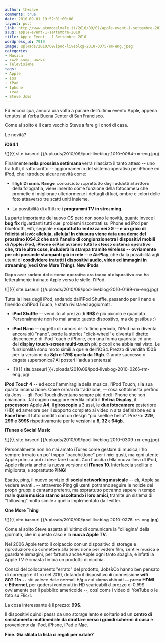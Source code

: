 ```yaml
---
author: thesave
comments: true
date: 2010-09-01 19:52:01+00:00
layout: post
link: http://www.atomodelmale.it/2010/09/01/apple-event-1-settembre-2010/
slug: apple-event-1-settembre-2010
title: Apple Event - 1 Settembre 2010
wordpress_id: 7919
image: uploads/2010/09/ipod-liveblog-2010-0375-rm-eng.jpeg
categories:
- Musica
- Tech &amp; Hacks
- Televisione
tags:
- Apple
- Ios
- iPad
- Iphone
- IPod
- Steve Jobs
---
```


Ed eccoci qua, ancora una volta a parlare dell'ultimo evento Apple, appena tenutosi al Yerba Buena Center di San Francisco.

Come al solito è il caro vecchio Steve a fare gli onori di casa.

Le novità?

**iOS4.1**

![]({{ site.baseurl }}/uploads/2010/09/ipod-liveblog-2010-0064-rm-eng.jpg)

Finalmente **nella prossima settimana** verrà rilasciato il tanto atteso -- uno tra tutti, il sottoscritto -- aggiornamento del sistema operativo per iPhone ed iPod, che introduce alcune novità come:

	
  * **High Dinamic Range**: conosciuto soprattutto dagli addetti al settore della fotografia, viene inserito come funzione della fotocamera che promette di migliorare ulteriormente i dettagli di luci, ombre e colori delle foto attraverso tre scatti uniti insieme.

	
  * La possibilità di affittare i **programmi TV in streaming**.

La parte importante del nuovo OS però non sono le novità, quanto invece i **bug fix** riguardanti tutti quei problemi riscontrati su iPhone ed iPod per bluetooth, wifi, segnale e **soprattutto lentezza nei 3G -- e un grido di felicità si levò: alleluja, alleluja! In chiusura viene data una demo del prossimo iOS4.2 che sarà l'anello di congiunzione tra i dispositivi mobili di Apple: iPod, iPhone e iPad avranno tutti lo stesso sistema operativo che, tra le altre cose, includerà la stampa tramite wireless -- ovviamente per chi possiede stampanti già in rete -- e AirPlay**, che da la possibilità agli utenti di **condividere tra tutti i dispositivi audio, video ed immagini in streaming (vedi One More Thing). New iPods**

Dopo aver parlato del sistema operativo ora tocca al dispositivo che ha letteralmente trainato Apple verso le stelle: l'iPod.

![]({{ site.baseurl }}/uploads/2010/09/ipod-liveblog-2010-0199-rm-eng.jpg)

Tutta la linea degli iPod, andando dall'iPod Shuffle, passando per il nano e finendo col'iPod Touch, è stata rivista ed aggiornata.

	
  * **iPod Shuffle** -- venduto al prezzo di **99$** è più piccolo e quadrato. Personalmente non ho mai amato questo dispositivo, ma de gustibus :)

	
  * **iPod Nano** -- oggetto di rumors dell'ultimo periodo, l'iPod nano diventa ancora più "nano", perde la storica "click-wheel" e diventa il diretto discendente di iPod Touch e iPhone, con una forma quadrata ed uno dei **display touch-screen multi-touch** più piccoli che abbia mai visto. Le funzionalità sono molto simili a quelle dell'iOS4. Prezzo di vendita 150$ per la versione da **8gb e 179$ quella da 16gb**. Grande successo o cagata supersonica? Ai posteri l'ardua sentenza!

	
  * ![]({{ site.baseurl }}/uploads/2010/09/ipod-liveblog-2010-0266-rm-eng.jpg)

**iPod Touch 4** -- ed ecco l'ammiraglia della musica, l'iPod Touch, alla sua quarta incarnazione. Come ormai da tradizione, -- cosa sottolineata perfino da Jobs -- gli iPod Touch diventano sempre più degli iPhone che non chiamano. Dal cugino maggiore eredita infatti il **Retina Display**, il **processore** Apple **A4**, il **giroscopio** a 3 assi, le **due fotocamere** posteriore (HD) ed anteriore per il supporto completo ai video in alta definizione ed a **FaceTime**. Il tutto condito con un design "più snello e bello". Prezzo: **229$, 299$ e 399$** rispettivamente per le versioni a **8, 32 e 64gb**.

**iTunes e Social Music**

![]({{ site.baseurl }}/uploads/2010/09/ipod-liveblog-2010-0309-rm-eng.jpg)

Personalmente non ho mai amato iTunes come gestore di musica, l'ho sempre trovato un po' troppo "bacchettone" per i miei gusti, ma ogni utente Apple primo a poi ci deve fare i conti. Con l'uscita della nuova linea di iPod, Apple rilascia anche la nuova versione di **iTunes 10.** Interfaccia snellita e migliorata, e soprattutto **PING**!

Esatto, ping, il nuovo servizio di **social networking musicale** -- eh, Apple sa vedere avanti.. -- attraverso Ping gli utenti potranno seguire le notizie dei propri gruppi e cantanti preferiti, ma soprattutto potranno sapere in tempo reale **quale musica stanno ascoltando i loro amici**, tramite un sistema di "following" molto simile a quello implementato da Twitter.

**One More Thing**

![]({{ site.baseurl }}/uploads/2010/09/ipod-liveblog-2010-0375-rm-eng.jpg)

Come al solito Steve aspetta all'ultimo di comunicare la "ciliegina" della giornata, che in questo caso è la **nuova Apple TV**.

Nel 2006 Apple tentò il colpaccio con un dispositivo di storage e riproduzione da connettere alla televisione per vedere film, sentire musica e guardare immagini, per fortuna anche Apple ogni tanto sbaglia, e infatti la Apple TV è rimasta fin'ora un prodotto di nicchia.

Consci del collocamento "errato" del prodotto, Jobs&Co hanno ben pensato di correggere il tiro nel 2010, dotando il dispositivo di connessione **wifi 802.11n** -- più veloce delle normali b/g a cui siamo abituati -- presa **HDMI** e **Ethernet**, per godersi contenuti in HD scaricabili al prezzo di 0,99$ -- ovviamente per il pubblico americoide --, così come i video di YouTube o le foto su Flickr.

La cosa interessante è il prezzo: **99$**.

Il dispositivi quindi passa da uno storage lento e solitario ad un **centro di smistamento multimediale  da dirottare verso i grandi schermi di casa** e proveniente da iPod, iPhone, iPad e Mac.

**Fine. Già stilata la lista di regali per natale?**
